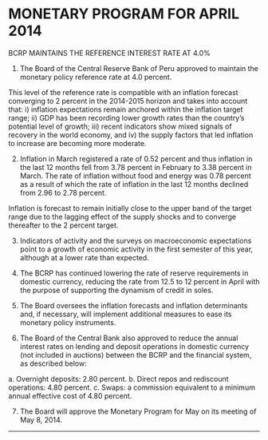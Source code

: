 # MONETARY PROGRAM FOR APRIL 2014
 BCRP MAINTAINS THE REFERENCE INTEREST RATE AT 4.0%

1. The Board of the Central Reserve Bank of Peru approved to maintain the monetary policy
reference rate at 4.0 percent.

This level of the reference rate is compatible with an inflation forecast converging to 2
percent in the 2014-2015 horizon and takes into account that: i) inflation expectations remain
anchored within the inflation target range; ii) GDP has been recording lower growth rates
than the country’s potential level of growth; iii) recent indicators show mixed signals of
recovery in the world economy, and iv) the supply factors that led inflation to increase are
becoming more moderate.

2. Inflation in March registered a rate of 0.52 percent and thus inflation in the last 12 months fell
from 3.78 percent in February to 3.38 percent in March. The rate of inflation without food and
energy was 0.78 percent as a result of which the rate of inflation in the last 12 months
declined from 2.96 to 2.78 percent.

Inflation is forecast to remain initially close to the upper band of the target range due to the
lagging effect of the supply shocks and to converge thereafter to the 2 percent target.

3. Indicators of activity and the surveys on macroeconomic expectations point to a growth of
economic activity in the first semester of this year, although at a lower rate than expected.

4. The BCRP has continued lowering the rate of reserve requirements in domestic currency,
reducing the rate from 12.5 to 12 percent in April with the purpose of supporting the
dynamism of credit in soles.

5. The Board oversees the inflation forecasts and inflation determinants and, if necessary, will
implement additional measures to ease its monetary policy instruments.

6. The Board of the Central Bank also approved to reduce the annual interest rates on lending
and deposit operations in domestic currency (not included in auctions) between the BCRP
and the financial system, as described below:

a. Overnight deposits: 2.80 percent.
b. Direct repos and rediscount operations: 4.80 percent.
c. Swaps: a commission equivalent to a minimum annual effective cost of 4.80 percent.

7. The Board will approve the Monetary Program for May on its meeting of May 8, 2014.


-----

